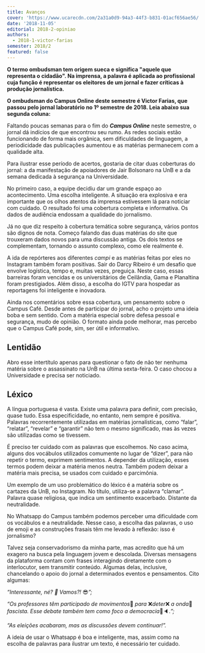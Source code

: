 ```yaml
---
title: Avanços
cover: 'https://www.ucarecdn.com/2a31a0d9-94a3-44f3-b831-01acf656ae56/'
date: '2018-11-05'
editorial: 2018-2-opiniao
authors:
  - 2018-1-victor-farias
semester: 2018/2
featured: false
---
```

**O termo ombudsman tem origem sueca e significa "aquele que representa o cidadão". Na imprensa, a palavra é aplicada ao profissional cuja função é representar os eleitores de um jornal e fazer críticas à produção jornalística.**

**O ombudsman do Campus Online deste semestre é Victor Farias, que passou pelo jornal laboratório no 1º semestre de 2018. Leia abaixo sua segunda coluna:**

Faltando poucas semanas para o fim do _**Campus Online**_ neste semestre, o jornal dá indícios de que encontrou seu rumo. As redes sociais estão funcionando de forma mais orgânica, sem dificuldades de linguagem, a periodicidade das publicações aumentou e as matérias permanecem com a qualidade alta.

Para ilustrar esse período de acertos, gostaria de citar duas coberturas do jornal: a da manifestação de apoiadores de Jair Bolsonaro na UnB e a da semana dedicada à segurança na Universidade.

No primeiro caso, a equipe decidiu dar um grande espaço ao acontecimento. Uma escolha inteligente. A situação era explosiva e era importante que os olhos atentos da imprensa estivessem lá para noticiar com cuidado. O resultado foi uma cobertura completa e informativa. Os dados de audiência endossam a qualidade do jornalismo.

Já no que diz respeito à cobertura temática sobre segurança, vários pontos são dignos de nota. Começo falando das duas matérias do site que trouxeram dados novos para uma discussão antiga. Os dois textos se complementam, tornando o assunto complexo, como ele realmente é.

A ida de repórteres aos diferentes _campi_ e as matérias feitas por eles no Instagram também foram positivas. Sair do Darcy Ribeiro é um desafio que envolve logística, tempo e, muitas vezes, preguiça. Neste caso, essas barreiras foram vencidas e os universitários de Ceilândia, Gama e Planaltina foram prestigiados. Além disso, a escolha do IGTV para hospedar as reportagens foi inteligente e inovadora.

Ainda nos comentários sobre essa cobertura, um pensamento sobre o Campus Café. Desde antes de participar do jornal, acho o projeto uma ideia boba e sem sentido. Com a matéria especial sobre defesa pessoal e segurança, mudo de opinião. O formato ainda pode melhorar, mas percebo que o Campus Café pode, sim, ser útil e informativo.

## Lentidão

Abro esse intertítulo apenas para questionar o fato de não ter nenhuma matéria sobre o assassinato na UnB na última sexta-feira. O caso chocou a Universidade e precisa ser noticiado.

## Léxico

A língua portuguesa é vasta. Existe uma palavra para definir, com precisão, quase tudo. Essa especificidade, no entanto, nem sempre é positiva. Palavras recorrentemente utilizadas em matérias jornalísticas, como “falar”, “relatar”, “revelar” e “garantir” não tem o mesmo significado, mas às vezes são utilizadas como se tivessem.

É preciso ter cuidado com as palavras que escolhemos. No caso acima, alguns dos vocábulos utilizados comumente no lugar de “dizer”, para não repetir o termo, exprimem sentimentos. A depender da utilização, esses termos podem deixar a matéria menos neutra. Também podem deixar a matéria mais precisa, se usados com cuidado e parcimônia.

Um exemplo de um uso problemático do léxico é a matéria sobre os cartazes da UnB, no Instagram. No título, utiliza-se a palavra “clamar”. Palavra quase religiosa, que indica um sentimento exacerbado. Distante da neutralidade.

No Whatsapp do Campus também podemos perceber uma dificuldade com os vocábulos e a neutralidade. Nesse caso, a escolha das palavras, o uso de emoji e as construções frasais têm me levado à reflexão: isso é jornalismo?

Talvez seja conservadorismo da minha parte, mas acredito que há um exagero na busca pela linguagem jovem e descolada. Diversas mensagens da plataforma contam com frases interagindo diretamente com o interlocutor, sem transmitir conteúdo. Algumas delas, inclusive, chancelando o apoio do jornal a determinados eventos e pensamentos. Cito algumas:

_“Interessante, né? 🤔 Vamos?!_ 😎_”;_

_“Os professores têm participado de movimentos_📢 _para_ ❌_deter_❌ _a onda_🌊 _fascista. Esse debate também tem como foco a democracia_📰🔈._”;_

_“As eleições acabaram, mas as discussões devem continuar!”._

A ideia de usar o Whatsapp é boa e inteligente, mas, assim como na escolha de palavras para ilustrar um texto, é necessário ter cuidado.
